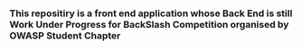### This repositiry is a front end application whose Back End is still Work Under Progress for BackSlash Competition organised by OWASP Student Chapter
